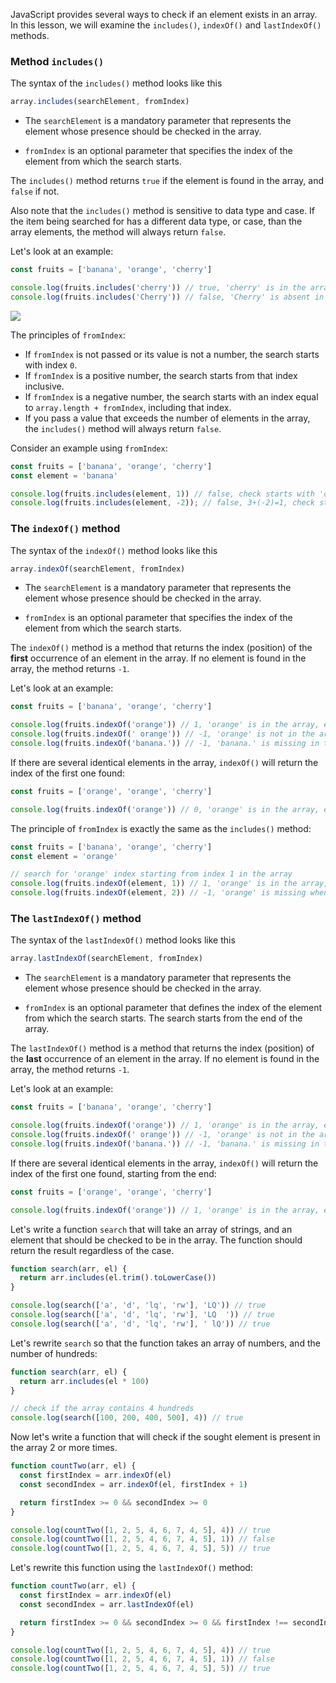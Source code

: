 JavaScript provides several ways to check if an element exists in an array. In this lesson, we will examine the `includes()`, `indexOf()` and `lastIndexOf()` methods.

### Method `includes()`

The syntax of the `includes()` method looks like this

```javascript
array.includes(searchElement, fromIndex)
```

* The `searchElement` is a mandatory parameter that represents the element whose presence should be checked in the array.

* `fromIndex` is an optional parameter that specifies the index of the element from which the search starts.

The `includes()` method returns `true` if the element is found in the array, and `false` if not.

Also note that the `includes()` method is sensitive to data type and case. If the item being searched for has a different data type, or case, than the array elements, the method will always return `false`.

Let's look at an example:

```javascript
const fruits = ['banana', 'orange', 'cherry']

console.log(fruits.includes('cherry')) // true, 'cherry' is in the array
console.log(fruits.includes('Cherry')) // false, 'Cherry' is absent in the array
```
![](https://course-qa-basics.s3.us-west-1.amazonaws.com/boy-search.png)

The principles of `fromIndex`:

* If `fromIndex` is not passed or its value is not a number, the search starts with index `0`.
* If `fromIndex` is a positive number, the search starts from that index inclusive.
* If `fromIndex` is a negative number, the search starts with an index equal to `array.length + fromIndex`, including that index.
* If you pass a value that exceeds the number of elements in the array, the `includes()` method will always return `false`.

Consider an example using `fromIndex`:

```javascript
const fruits = ['banana', 'orange', 'cherry']
const element = 'banana'

console.log(fruits.includes(element, 1)) // false, check starts with 'orange', no 'banana'
console.log(fruits.includes(element, -2)); // false, 3+(-2)=1, check starts with 'orange', no 'banana'
```

### The `indexOf()` method

The syntax of the `indexOf()` method looks like this

```javascript
array.indexOf(searchElement, fromIndex)
```

* The `searchElement` is a mandatory parameter that represents the element whose presence should be checked in the array.

* `fromIndex` is an optional parameter that specifies the index of the element from which the search starts.

The `indexOf()` method is a method that returns the index (position) of the **first** occurrence of an element in the array. If no element is found in the array, the method returns `-1`.

Let's look at an example:

```javascript
const fruits = ['banana', 'orange', 'cherry']

console.log(fruits.indexOf('orange')) // 1, 'orange' is in the array, element index 'orange' = 1
console.log(fruits.indexOf(' orange')) // -1, 'orange' is not in the array
console.log(fruits.indexOf('banana.')) // -1, 'banana.' is missing in the array
```

If there are several identical elements in the array, `indexOf()` will return the index of the first one found:

```javascript
const fruits = ['orange', 'orange', 'cherry']

console.log(fruits.indexOf('orange')) // 0, 'orange' is in the array, element index 'orange' = 0
```

The principle of `fromIndex` is exactly the same as the `includes()` method:

```javascript
const fruits = ['banana', 'orange', 'cherry']
const element = 'orange'

// search for 'orange' index starting from index 1 in the array
console.log(fruits.indexOf(element, 1)) // 1, 'orange' is in the array, element index 'orange' = 1
console.log(fruits.indexOf(element, 2)) // -1, 'orange' is missing when searching from 2 indexes in the array
```

### The `lastIndexOf()` method

The syntax of the `lastIndexOf()` method looks like this

```javascript
array.lastIndexOf(searchElement, fromIndex)
```

* The `searchElement` is a mandatory parameter that represents the element whose presence should be checked in the array.

* `fromIndex` is an optional parameter that defines the index of the element from which the search starts. The search starts from the end of the array.

The `lastIndexOf()` method is a method that returns the index (position) of the **last** occurrence of an element in the array. If no element is found in the array, the method returns `-1`.

Let's look at an example:

```javascript
const fruits = ['banana', 'orange', 'cherry']

console.log(fruits.indexOf('orange')) // 1, 'orange' is in the array, element index 'orange' = 1
console.log(fruits.indexOf(' orange')) // -1, 'orange' is not in the array
console.log(fruits.indexOf('banana.')) // -1, 'banana.' is missing in the array
```

If there are several identical elements in the array, `indexOf()` will return the index of the first one found, starting from the end:

```javascript
const fruits = ['orange', 'orange', 'cherry']

console.log(fruits.indexOf('orange')) // 1, 'orange' is in the array, element index 'orange' = 1
```

Let's write a function `search` that will take an array of strings, and an element that should be checked to be in the array. The function should return the result regardless of the case.

```javascript
function search(arr, el) {
  return arr.includes(el.trim().toLowerCase())
}

console.log(search(['a', 'd', 'lq', 'rw'], 'LQ')) // true
console.log(search(['a', 'd', 'lq', 'rw'], 'LQ  ')) // true
console.log(search(['a', 'd', 'lq', 'rw'], ' lQ')) // true
```

Let's rewrite `search` so that the function takes an array of numbers, and the number of hundreds:

```javascript
function search(arr, el) {
  return arr.includes(el * 100)
}

// check if the array contains 4 hundreds
console.log(search([100, 200, 400, 500], 4)) // true
```

Now let's write a function that will check if the sought element is present in the array 2 or more times.

```javascript
function countTwo(arr, el) {
  const firstIndex = arr.indexOf(el)
  const secondIndex = arr.indexOf(el, firstIndex + 1)

  return firstIndex >= 0 && secondIndex >= 0
}

console.log(countTwo([1, 2, 5, 4, 6, 7, 4, 5], 4)) // true
console.log(countTwo([1, 2, 5, 4, 6, 7, 4, 5], 1)) // false
console.log(countTwo([1, 2, 5, 4, 6, 7, 4, 5], 5)) // true
```

Let's rewrite this function using the `lastIndexOf()` method:

```javascript
function countTwo(arr, el) {
  const firstIndex = arr.indexOf(el)
  const secondIndex = arr.lastIndexOf(el)

  return firstIndex >= 0 && secondIndex >= 0 && firstIndex !== secondIndex
}

console.log(countTwo([1, 2, 5, 4, 6, 7, 4, 5], 4)) // true
console.log(countTwo([1, 2, 5, 4, 6, 7, 4, 5], 1)) // false
console.log(countTwo([1, 2, 5, 4, 6, 7, 4, 5], 5)) // true
```
